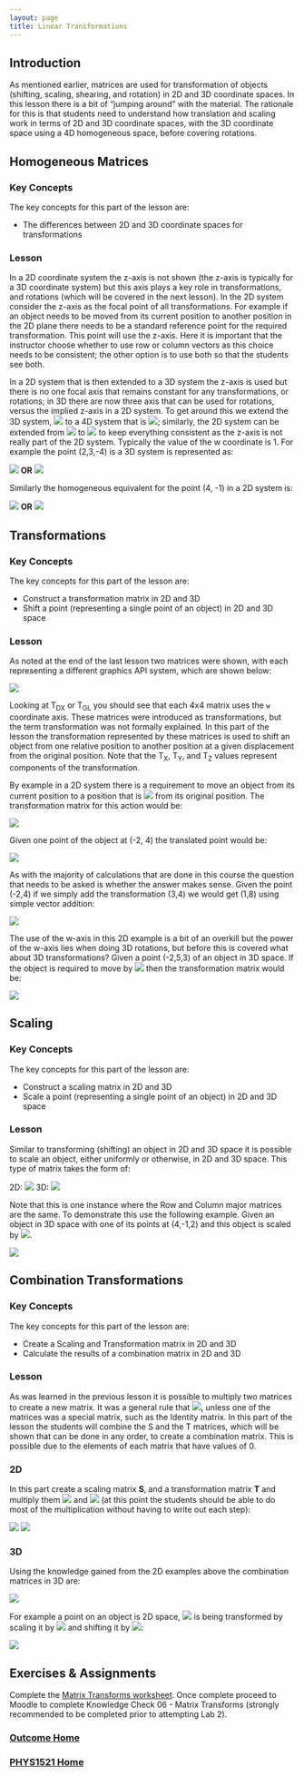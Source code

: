 ```yaml
---
layout: page
title: Linear Transformations
---
```

## Introduction
As mentioned earlier, matrices are used for transformation of objects (shifting, scaling, shearing, and rotation) in 2D and 3D coordinate spaces. In this lesson there is a bit of “jumping around” with the material. The rationale for this is that students need to understand how translation and scaling work in terms of 2D and 3D coordinate spaces, with the 3D coordinate space using a 4D homogeneous space, before covering rotations.

## Homogeneous Matrices
### Key Concepts
The key concepts for this part of the lesson are:
* The differences between 2D and 3D coordinate spaces for transformations

### Lesson
In a 2D coordinate system the z-axis is not shown (the z-axis is typically for a 3D coordinate system) but this axis plays a key role in transformations, and rotations (which will be covered in the next lesson). In the 2D system consider the z-axis as the focal point of all transformations. For example if an object needs to be moved from its current position to another position in the 2D plane there needs to be a standard reference point for the required transformation. This point will use the z-axis. Here it is important that the instructor choose whether to use row or column vectors as this choice needs to be consistent; the other option is to use both so that the students see both.

In a 2D system that is then extended to a 3D system the z-axis is used but there is no one focal axis that remains constant for any transformations, or rotations; in 3D there are now three axis that can be used for rotations, versus the implied z-axis in a 2D system. To get around this we extend the 3D system, <img src="https://latex.codecogs.com/svg.latex?\large&space;(x,y,z)"/> to a 4D system that is <img src="https://latex.codecogs.com/svg.latex?\large&space;(x,y,z,w)"/>; similarly, the 2D system can be extended from <img src="https://latex.codecogs.com/svg.latex?\large&space;(x,y)"/> to <img src="https://latex.codecogs.com/svg.latex?\large&space;(x,y,w)"/> to keep everything consistent as the z-axis is not really part of the 2D system. Typically the value of the w coordinate is 1. For example the point (2,3,-4) is a 3D system is represented as:

<img src="https://latex.codecogs.com/svg.latex?\large&space;\left[\begin{array}{cccc}2&3&-4&1\end{array}\right]"/>&nbsp;<b>OR</b>&nbsp;<img src="https://latex.codecogs.com/svg.latex?\large&space;\left[\begin{array}{c}2\\3\\-4\\1\end{array}\right]"/>

Similarly the homogeneous equivalent for the point (4, -1) in a 2D system is:

<img src="https://latex.codecogs.com/svg.latex?\large&space;\left[\begin{array}{ccc}4&-1&1\end{array}\right]"/>&nbsp;<b>OR</b>&nbsp;<img src="https://latex.codecogs.com/svg.latex?\large&space;\left[\begin{array}{c}4\\-1\\1\end{array}\right]"/>

## Transformations
### Key Concepts
The key concepts for this part of the lesson are:
* Construct a transformation matrix in 2D and 3D
* Shift a point (representing a single point of an object) in 2D and 3D space

### Lesson
As noted at the end of the last lesson two matrices were shown, with each representing a different graphics API system, which are shown below:

<img src="https://latex.codecogs.com/svg.latex?\large&space;T_{DX}^T={\left[\begin{array}{cccc}1&0&0&0\\0&1&0&0\\0&0&1&0\\T_{x}&T_{y}&T_{z}&1\end{array}\right]}^T=\left[\begin{array}{cccc}1&0&0&T_{x}\\0&1&0&T_{y}\\0&0&1&T_{z}\\0&0&0&1\end{array}\right]=T_{GL}"/>

Looking at T<sub>DX</sub> or T<sub>GL</sub> you should see that each 4x4 matrix uses the `w` coordinate axis. These matrices were introduced as transformations, but the term transformation was not formally explained. In this part of the lesson the transformation represented by these matrices is used to shift an object from one relative position to another position at a given displacement from the original position. Note that the T<sub>X</sub>, T<sub>Y</sub>, and T<sub>Z</sub> values represent components of the transformation.

By example in a 2D system there is a requirement to move an object from its current position to a position that is <img src="https://latex.codecogs.com/svg.latex?\large&space;(\Delta{x},\Delta{y})=(3,4)"/> from its original position. The transformation matrix for this action would be:

<img src="https://latex.codecogs.com/svg.latex?\large&space;\left[\begin{array}{ccc}1&0&T_{x}\\0&1&T_{y}\\0&0&1\end{array}\right]=\left[\begin{array}{ccc}1&0&3\\0&1&4\\0&0&1\end{array}\right]"/>

Given one point of the object at (-2, 4) the translated point would be:

<img src="https://latex.codecogs.com/svg.latex?\large&space;\left[\begin{array}{ccc}1&0&3\\0&1&4\\0&0&1\end{array}\right]\times{\left[\begin{array}{c}-2\\4\\1\end{array}\right]=\left[\begin{array}{c}(1)(-2)+(0)(4)+(3)(1)\\(0)(-2)+(1)(4)+(4)(1)\\(0)(-2)+(0)(4)+(1)(1)\end{array}\right]=\left[\begin{array}{c}1\\8\\1\end{array}\right]"/>

As with the majority of calculations that are done in this course the question that needs to be asked is whether the answer makes sense. Given the point (-2,4) if we simply add the transformation (3,4) we would get (1,8) using simple vector addition:

<img src="https://latex.codecogs.com/svg.latex?\large&space;\left[\begin{array}{c}-2\\4\end{array}\right]+\left[\begin{array}{c}3\\4\end{array}\right]=\left[\begin{array}{c}1\\8\end{array}\right]"/>

The use of the w-axis in this 2D example is a bit of an overkill but the power of the w-axis lies when doing 3D rotations, but before this is covered what about 3D transformations? Given a point (-2,5,3) of an object in 3D space. If the object is required to move by <img src="https://latex.codecogs.com/svg.latex?\large&space;(\Delta{x},\Delta{y},\Delta{z})=(-2, -3,5)"/> then the transformation matrix would be:

<img src="https://latex.codecogs.com/svg.latex?\large&space;\left[\begin{array}{cccc}1&0&0&-2\\0&1&0&-3\\0&0&1&5\\0&0&0&1\end{array}\right]\times{\left[\begin{array}{c}-4\\2\\8\\1\end{array}\right]}=\left[\begin{array}{c}-6\\-1\\13\\1\end{array}\right]"/>

## Scaling
### Key Concepts
The key concepts for this part of the lesson are:
* Construct a scaling matrix in 2D and 3D
* Scale a point (representing a single point of an object) in 2D and 3D space

### Lesson
Similar to transforming (shifting) an object in 2D and 3D space it is possible to scale an object, either uniformly or otherwise, in 2D and 3D space. This type of matrix takes the form of:

2D: <img src="https://latex.codecogs.com/svg.latex?\large&space;S=\left[\begin{array}{ccc}S_{x}&0&0\\0&S_{y}&0\\0&0&1\end{array}\right]"/>&nbsp;3D: <img src="https://latex.codecogs.com/svg.latex?\large&space;S=\left[\begin{array}{cccc}S_{x}&0&0&0\\0&S_{y}&0&0\\0&0&S_{z}&0\\0&0&0&1\end{array}\right]"/>

Note that this is one instance where the Row and Column major matrices are the same. To demonstrate this use the following example. Given an object in 3D space with one of its points at (4,-1,2) and this object is scaled by <img src="https://latex.codecogs.com/svg.latex?\large&space;(S_{x},S_{y},S_{z})=(3,2,4)"/>.

<img src="https://latex.codecogs.com/svg.latex?\large&space;\left[\begin{array}{cccc}3&0&0&0\\0&2&0&0\\0&0&4&0\\0&0&0&1\end{array}\right]\times{\left[\begin{array}{c}4\\-1\\2\\1\end{array}\right]}=\left[\begin{array}{c}12\\-2\\8\\1\end{array}\right]"/>

## Combination Transformations
### Key Concepts
The key concepts for this part of the lesson are:
* Create a Scaling and Transformation matrix in 2D and 3D
* Calculate the results of a combination matrix in 2D and 3D

### Lesson
As was learned in the previous lesson it is possible to multiply two matrices to create a new matrix. It was a general rule that <img src="https://latex.codecogs.com/svg.latex?\large&space;A\times{B}\neq{B\times{A}}"/>, unless one of the matrices was a special matrix, such as the Identity matrix. In this part of the lesson the students will combine the S and the T matrices, which will be shown that can be done in any order, to create a combination matrix. This is possible due to the elements of each matrix that have values of 0.

### 2D
In this part create a scaling matrix **S**, and a transformation matrix **T** and multiply them <img src="https://latex.codecogs.com/svg.latex?\large&space;S\times{T}"/> and <img src="https://latex.codecogs.com/svg.latex?\large&space;T\times{S}"/> (at this point the students should be able to do most of the multiplication without having to write out each step):

<img src="https://latex.codecogs.com/svg.latex?\large&space;S\times{T}=\left[\begin{array}{ccc}S_{x}&0&0\\0&S_{y}&0\\0&0&1\end{array}\right]\times{\left[\begin{array}{ccc}1&0&T_{x}\\0&1&T_{y}\\0&0&1\end{array}\right]}=\left[\begin{array}{ccc}S_{x}&0&T_{x}\\0&S_{y}&T_{y}\\0&0&1\end{array}\right]"/>

<img src="https://latex.codecogs.com/svg.latex?\large&space;T\times{S}=\left[\begin{array}{ccc}1&0&T_{x}\\0&1&T_{y}\\0&0&1\end{array}\right]\times{\left[\begin{array}{ccc}S_{x}&0&0\\0&S_{y}&0\\0&0&1\end{array}\right]}=\left[\begin{array}{ccc}S_{x}&0&T_{x}\\0&S_{y}&T_{y}\\0&0&1\end{array}\right]"/>

### 3D
Using the knowledge gained from the 2D examples above the combination matrices in 3D are:

<img src="https://latex.codecogs.com/svg.latex?\large&space;S\times{T}=T\times{S}=\left[\begin{array}{cccc}S_{x}&0&0&T_{x}\\0&S_{y}&0&T_{y}\\0&0&S_{z}&T_{z}\\0&0&0&1\end{array}\right]"/>

For example a point on an object is 2D space, <img src="https://latex.codecogs.com/svg.latex?\large&space;(-2,4)"/> is being transformed by scaling it by <img src="https://latex.codecogs.com/svg.latex?\large&space;(2,3)"/> and shifting it by <img src="https://latex.codecogs.com/svg.latex?\large&space;(3,4)"/>:

<img src="https://latex.codecogs.com/svg.latex?\large&space;\left[\begin{array}{ccc}2&0&3\\0&3&4\\0&0&1\end{array}\right]\times{\left[\begin{array}{c}-2\\4\\1\end{array}\right]}=\left[\begin{array}{c}-1\\16\\1\end{array}\right]"/>

## Exercises & Assignments
Complete the [Matrix Transforms worksheet](matrix-math-2.md). Once complete proceed to Moodle to complete Knowledge Check 06 - Matrix Transforms (strongly recommended to be completed prior to attempting Lab 2).

### [Outcome Home](outcome2.md)
### [PHYS1521 Home](../)


